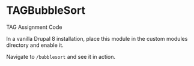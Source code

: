 # TAGBubbleSort
TAG Assignment Code

In a vanilla Drupal 8 installation, place this module in the custom modules directory and enable it.

Navigate to `/bubblesort` and see it in action.
